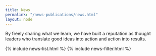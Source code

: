 ```yaml
---
title: News
permalink: "/news-publications/news.html"
layout: node
---
```


By freely sharing what we learn, we have built a reputation as thought leaders who translate good ideas into action and action into results.

{% include news-list.html %}
{% include news-filter.html %}
